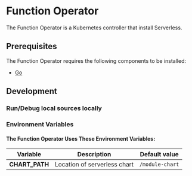 # Function Operator

The Function Operator is a Kubernetes controller that install Serverless.

## Prerequisites
The Function Operator requires the following components to be installed:
- [Go](https://go.dev/)

## Development

### Run/Debug local sources locally

### Environment Variables

#### The Function Operator Uses These Environment Variables:

| Variable                         | Description                  | Default value                                                                                                                                          |
|----------------------------------|------------------------------| ------------------------------------------------------------------------------------------------------------------------------------------------------ |
| **CHART_PATH**                   | Location of serverless chart | `/module-chart`                                                                                                                                                       |
